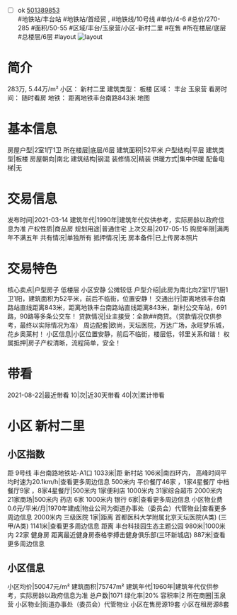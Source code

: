 - [ ] ok [501389853](https://bj.5i5j.com/ershoufang/501389853.html)  
 #地铁站/丰台站 #地铁站/首经贸 ,  #地铁线/10号线
#单价/4-6 #总价/270-285 #面积/50-55   #区域/丰台/玉泉营/小区-新村二里 #在售 #所在楼层/底层 #总楼层/6层 #layout 
![layout](http://image2a.5i5j.com/bdir/layout/210663.jpg_P5.jpg) 
# 简介 
 283万,  5.44万/m² 
小区： 新村二里
建筑类型： 板楼
区域： 丰台 玉泉营
看房时间： 随时看房
地铁： 距离地铁丰台南路843米 地图
# 基本信息 
 房屋户型|2室1厅1卫
所在楼层|底层/6层
建筑面积|52平米
户型结构|平层
建筑类型|板楼
房屋朝向|南北
建筑结构|钢混
装修情况|精装
供暖方式|集中供暖
配备电梯|无
# 交易信息 
 发布时间|2021-03-14
建筑年代|1990年|建筑年代仅供参考，实际房龄以政府信息为准
产权性质|商品房
规划用途|普通住宅
上次交易|2017-05-15
购房年限|满两年不满五年
共有情况|单独所有
抵押情况|无
房本备件|已上传房本照片
# 交易特色 
 核心卖点|户型房子  低楼层  小区安静  公摊较低
户型介绍|此房为南北向2室1厅1厨1卫1阳，建筑面积为52平米，前后不临街，位置安静！
交通出行|距离地铁丰台南路站直线距离843米，距离地铁丰台南路站直线距离843米，新村公交车站，691路，90路等多条公交车！
贷款情况|业主接受：全款##商贷。（贷款情况仅供参考，最终以实际情况为准）
周边配套|欧尚，天坛医院，万达广场，永旺梦乐城，花乡奥莱村！
小区信息|小区位置安静，前后不临街，楼层低，邻里关系和谐！
权属抵押|房子产权清晰，流程简单，安全！
# 带看 
 2021-08-22|最近带看	 10|次|近30天带看	 40|次|累计带看
# 小区 新村二里
## 小区指数 
 距 9号线 丰台南路地铁站-A1口 1033米|距 新村站 106米|南四环内， 高峰时间平均时速为20.1km/h|查看更多周边信息
500米内 平价餐厅46家 ，1家4星餐厅
中档餐厅9家 ，8家4星餐厅|500米内 1家便利店
1000米内 31家综合超市
2000米内 21家商场|500米内 药店 6家
1000米内 银行 6家|查看更多周边信息
小区物业费0.6元/平米/月|1970年建成|物业公司为街道办事处（委员会）代管物业|查看更多周边信息
2000米内 三级医院 1家|距离 首都医科大学附属北京天坛医院(A类) (三甲/A类) 1141米|查看更多周边信息
距离 丰台科技园生态主题公园 980米|1000米内 22家 健身房
距离最近健身房泰格李搏击健身俱乐部(三环新城店) 887米|查看更多周边信息
## 小区信息 
 小区均价|50047元/m²
建筑面积|75747m²
建筑年代|1960年|建筑年代仅供参考，实际房龄以政府信息为准
总户数|1071
绿化率|20%
容积率|2
所在商圈|玉泉营
小区物业|街道办事处（委员会）代管物业
小区在售房源19套
小区在租房源8套
